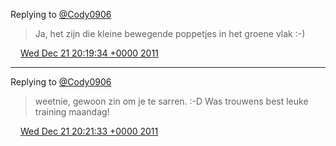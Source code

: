 Replying to [@Cody0906](https://twitter.com/@Cody0906/status/149584682227478528)

> Ja, het zijn die kleine bewegende poppetjes in het groene vlak :\-\)

<img src="../../media/tweet.ico" width="12" /> [Wed Dec 21 20:19:34 +0000 2011](https://twitter.com/DromerDenker/status/149584817401511936)

----

Replying to [@Cody0906](https://twitter.com/@Cody0906/status/149585098226937856)

> weetnie,  gewoon zin om je te sarren\. :\-D Was trouwens best leuke training maandag\!

<img src="../../media/tweet.ico" width="12" /> [Wed Dec 21 20:21:33 +0000 2011](https://twitter.com/DromerDenker/status/149585317039579136)